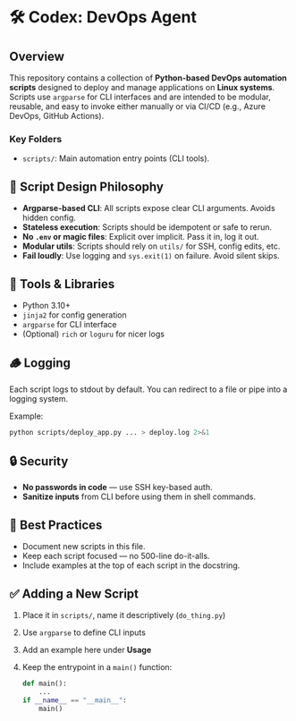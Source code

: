 # 🛠️ Codex: DevOps Agent

## Overview

This repository contains a collection of **Python-based DevOps automation scripts** designed to deploy and manage applications on **Linux systems**. Scripts use `argparse` for CLI interfaces and are intended to be modular, reusable, and easy to invoke either manually or via CI/CD (e.g., Azure DevOps, GitHub Actions).

### Key Folders

* `scripts/`: Main automation entry points (CLI tools).

## 🧠 Script Design Philosophy

* **Argparse-based CLI**: All scripts expose clear CLI arguments. Avoids hidden config.
* **Stateless execution**: Scripts should be idempotent or safe to rerun.
* **No `.env` or magic files**: Explicit over implicit. Pass it in, log it out.
* **Modular utils**: Scripts should rely on `utils/` for SSH, config edits, etc.
* **Fail loudly**: Use logging and `sys.exit(1)` on failure. Avoid silent skips.

## 🧰 Tools & Libraries

* Python 3.10+
* `jinja2` for config generation
* `argparse` for CLI interface
* (Optional) `rich` or `loguru` for nicer logs

## 🪵 Logging

Each script logs to stdout by default. You can redirect to a file or pipe into a logging system.

Example:

```bash
python scripts/deploy_app.py ... > deploy.log 2>&1
```

## 🔒 Security

* **No passwords in code** — use SSH key-based auth.
* **Sanitize inputs** from CLI before using them in shell commands.

## 👷 Best Practices

* Document new scripts in this file.
* Keep each script focused — no 500-line do-it-alls.
* Include examples at the top of each script in the docstring.

## ✅ Adding a New Script

1. Place it in `scripts/`, name it descriptively (`do_thing.py`)
2. Use `argparse` to define CLI inputs
4. Add an example here under **Usage**
5. Keep the entrypoint in a `main()` function:

   ```python
   def main():
       ...
   if __name__ == "__main__":
       main()
   ```
